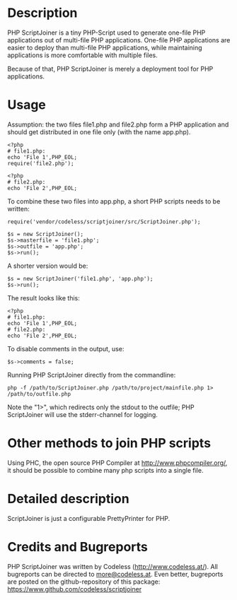 # Description

PHP ScriptJoiner is a tiny PHP-Script used to generate one-file PHP applications out of multi-file PHP applications. One-file PHP applications are easier to deploy than multi-file PHP applications, while maintaining applications is more comfortable with multiple files.

Because of that, PHP ScriptJoiner is merely a deployment tool for PHP applications.


# Usage

Assumption: the two files file1.php and file2.php form a PHP application and should get distributed in one file only (with the name app.php).

 	<?php
 	# file1.php:
 	echo 'File 1',PHP_EOL;
 	require('file2.php');

 	<?php
 	# file2.php:
 	echo 'File 2',PHP_EOL;

To combine these two files into app.php, a short PHP scripts needs to be written:

 	require('vendor/codeless/scriptjoiner/src/ScriptJoiner.php');

 	$s = new ScriptJoiner();
 	$s->masterfile = 'file1.php';
 	$s->outfile = 'app.php';
 	$s->run();

A shorter version would be:

 	$s = new ScriptJoiner('file1.php', 'app.php');
 	$s->run();

The result looks like this:

 	<?php
 	# file1.php:
 	echo 'File 1',PHP_EOL;
 	# file2.php:
 	echo 'File 2',PHP_EOL;

To disable comments in the output, use:

 	$s->comments = false;

Running PHP ScriptJoiner directly from the commandline:

 	php -f /path/to/ScriptJoiner.php /path/to/project/mainfile.php 1> /path/to/outfile.php

Note the "1>", which redirects only the stdout to the outfile; PHP ScriptJoiner will use the stderr-channel for logging.


# Other methods to join PHP scripts

Using PHC, the open source PHP Compiler at http://www.phpcompiler.org/, it should be possible to combine many php scripts into a single file.


# Detailed description

ScriptJoiner is just a configurable PrettyPrinter for PHP.


# Credits and Bugreports

PHP ScriptJoiner was written by Codeless (http://www.codeless.at/). All bugreports can be directed to more@codeless.at. Even better, bugreports are posted on the github-repository of this package: https://www.github.com/codeless/scriptjoiner
